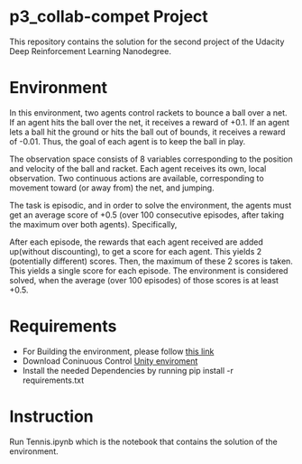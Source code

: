 # p3_collab-compet Project
This repository contains the solution for the second project of the Udacity Deep Reinforcement Learning Nanodegree.

# Environment
In this environment, two agents control rackets to bounce a ball over a net. If an agent hits the ball over the net, it receives a reward of +0.1. If an agent lets a ball hit the ground or hits the ball out of bounds, it receives a reward of -0.01. Thus, the goal of each agent is to keep the ball in play.

The observation space consists of 8 variables corresponding to the position and velocity of the ball and racket. Each agent receives its own, local observation. Two continuous actions are available, corresponding to movement toward (or away from) the net, and jumping.

The task is episodic, and in order to solve the environment, the agents must get an average score of +0.5 (over 100 consecutive episodes, after taking the maximum over both agents). Specifically,

After each episode, the rewards that each agent received are added up(without discounting), to get a score for each agent. This yields 2 (potentially different) scores. Then, the maximum of these 2 scores is taken.
This yields a single score for each episode.
The environment is considered solved, when the average (over 100 episodes) of those scores is at least +0.5.

# Requirements
* For Building the environment, please follow [this link](https://github.com/udacity/deep-reinforcement-learning#dependencies)
* Download Coninuous Control [Unity enviroment](https://s3-us-west-1.amazonaws.com/udacity-drlnd/P3/Soccer/Soccer_Windows_x86_64.zip)
* Install the needed Dependencies by running pip install -r requirements.txt

# Instruction

Run Tennis.ipynb which is the notebook that contains the solution of the environment.

